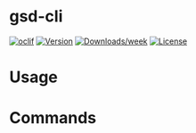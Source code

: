 gsd-cli
=======



[![oclif](https://img.shields.io/badge/cli-oclif-brightgreen.svg)](https://oclif.io)
[![Version](https://img.shields.io/npm/v/gsd-cli.svg)](https://npmjs.org/package/gsd-cli)
[![Downloads/week](https://img.shields.io/npm/dw/gsd-cli.svg)](https://npmjs.org/package/gsd-cli)
[![License](https://img.shields.io/npm/l/gsd-cli.svg)](https://github.com/egee-irl/gsd-cli/blob/master/package.json)

<!-- toc -->
# Usage
<!-- usage -->
# Commands
<!-- commands -->
